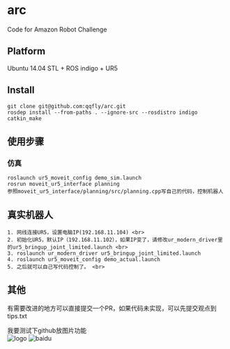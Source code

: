 # arc
Code for Amazon Robot Challenge <br>

## Platform
Ubuntu 14.04 STL + ROS indigo + UR5 <br>

## Install

```
git clone git@github.com:qqfly/arc.git
rosdep install --from-paths . --ignore-src --rosdistro indigo
catkin_make
```

## 使用步骤
### 仿真
```
roslaunch ur5_moveit_config demo_sim.launch
rosrun moveit_ur5_interface planning
参照moveit_ur5_interface/planning/src/planning.cpp写自己的代码，控制机器人
```
## 真实机器人
```
1. 网线连接UR5，设置电脑IP(192.168.11.104) <br>
2. 初始化UR5，默认IP（192.168.11.102），如果IP变了，请修改ur_modern_driver里的ur5_bringup_joint_limited.launch <br>
3. roslaunch ur_modern_driver ur5_bringup_joint_limited.launch
4. roslaunch ur5_moveit_config demo_actual.launch
5. 之后就可以自己写代码控制了。 <br>
```
## 其他
有需要改进的地方可以直接提交一个PR，如果代码未实现，可以先提交观点到tips.txt <br>

我要测试下github放图片功能 <br>
![logo](https://raw.githubusercontent.com/qqfly/hello-world/master/qrcode_for_gh_e4a5e3dc2cde_430.jpg)
![baidu](http://www.baidu.com/img/bdlogo.gif)

